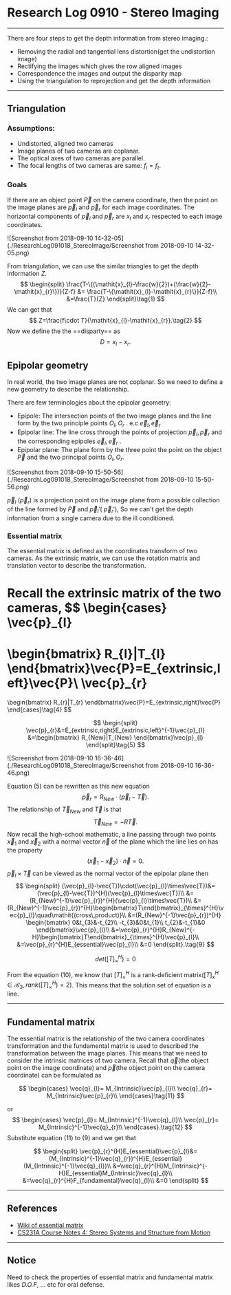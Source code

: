 # Research Log 0910 - Stereo Imaging

---

There are four steps to get the depth information from stereo imaging.:

+ Removing the radial and tangential lens distortion(get the undistortion image)
+ Rectifying the images which gives the row aligned images
+ Correspondence the images and output the disparity map
+ Using the triangulation to reprojection and get the depth information

---

## Triangulation

### Assumptions:

+ Undistorted, aligned two cameras
+ Image planes of two cameras are coplanar.
+ The optical axes of two cameras are parallel.
+ The focal lengths of two cameras are same: $f_{l}=f_{t}$.

### Goals

If there are an object point $\mathit{\vec{P}}$ on the camera coordinate, then the point on the image planes are $\mathit{\vec{p}}_{l}$ and $\mathit{\vec{p}}_{r}$ for each image coordinates. The horizontal components of $\mathit{\vec{p}}_{l}$ and $\mathit{\vec{p}}_{r}$ are $\mathit{x}_{l}$ and $\mathit{x}_{r}$ respected to each image coordinates. 

![Screenshot from 2018-09-10 14-32-05](./ResearchLog091018_StereoImage/Screenshot from 2018-09-10 14-32-05.png)

From triangulation, we can use the similar triangles to get the depth information $Z$.
$$
\begin{split}
\frac{T-\{(\mathit{x}_{l}-\frac{w}{2})+(\frac{w}{2}-\mathit{x}_{r}\})}{Z-f} &=
\frac{T-\{\mathit{x}_{l}-\mathit{x}_{r}\}}{Z-f}\\
&=\frac{T}{Z}
\end{split}\tag{1}
$$
We can get that
$$
Z=\frac{f\cdot T}{\mathit{x}_{l}-\mathit{x}_{r}}.\tag{2}
$$
Now we define the the ==disparty== as
$$
D=\mathit{x}_{l}-\mathit{x}_{r}.\tag{3}
$$

## Epipolar geometry

In real world, the two image planes are not coplanar. So we need to define a new geometry to describe the relationship.

There are few terminologies about the epipolar geometry:

+ Epipole: The intersection points of the two image planes and the  line form by the two principle points $O_{l},O_{r}$ . e.c $\mathit{\vec{e}}_{l},\mathit{\vec{e}}_{r}$ 
+ Epipolar line: The line cross through the points of projection $\vec{p}_{l},\vec{p}_{r}$ and the corresponding epipoles $\mathit{\vec{e}}_{l},\mathit{\vec{e}}_{r}$ . 
+ Epipolar plane: The plane form by the three point the point on the object $\vec{P}$  and the two principal points $O_{l},O_{r}$.

![Screenshot from 2018-09-10 15-50-56](./ResearchLog091018_StereoImage/Screenshot from 2018-09-10 15-50-56.png)

$\vec{p}_{l}$ ($\vec{p}_{r}$) is a projection point on the image plane from a possible collection of the line formed by $\vec{P}$ and $\vec{p}_{l}'$( $\vec{p}_{r}'$), So we can't get the depth information from a single camera due to the ill conditioned. 

### Essential matrix

The essential matrix is defined as the coordinates transform of two cameras. As the extrinsic matrix, we can use the rotation matrix and translation vector to describe the transformation.

Recall the extrinsic matrix of the two cameras,
$$
\begin{cases}
\vec{p}_{l}
=
\begin{bmatrix}
R_{l}|T_{l}
\end{bmatrix}\vec{P}=E_{extrinsic,left}\vec{P}\\
\vec{p}_{r}
=
\begin{bmatrix}
R_{r}|T_{r}
\end{bmatrix}\vec{P}=E_{extrinsic,right}\vec{P}
\end{cases}\tag{4}
$$

$$
\begin{split}
\vec{p}_{r}&=E_{extrinsic,right}E_{extrinsic,left}^{-1}\vec{p}_{l}
&=\begin{bmatrix}
R_{New}|T_{New}
\end{bmatrix}\vec{p}_{l}
\end{split}\tag{5}
$$

![Screenshot from 2018-09-10 16-36-46](./ResearchLog091018_StereoImage/Screenshot from 2018-09-10 16-36-46.png)

Equation (5) can be rewritten as this new equation
$$
\vec{p}_{r}=R_{New}\cdot(\vec{p}_{l}-\vec{T}). \tag{6}
$$
The relationship of $\vec{T}_{New}$ and $\vec{T}$ is that
$$
\vec{T}_{New} = -R\vec{T}.\tag{7}
$$
Now recall the high-school mathematic, a line passing through two points $\vec{x}_{1}$ and $\vec{x}_{2}$ with a normal vector $\vec{n}$ of the plane which the line lies on has the property
$$
(\vec{x}_{1}-\vec{x}_{2})\cdot\vec{n}=0.\tag{8}
$$
$\vec{p}_{l}\times\vec{T}$ can be viewed as the normal vector of the epipolar plane then 
$$
\begin{split}
(\vec{p}_{l}-\vec{T})\cdot(\vec{p}_{l}\times\vec{T})&=(\vec{p}_{l}-\vec{T})^{H}(\vec{p}_{l}\times\vec{T})\\
&=(R_{New}^{-1}\vec{p}_{r})^{H}(\vec{p}_{l}\times\vec{T})\\
&=(R_{New}^{-1}\vec{p}_{r})^{H}\begin{bmatrix}T\end{bmatrix}_{\times}^{H}\vec{p}_{l}\quad\mathit{(cross\,product)}\\
&=(R_{New}^{-1}\vec{p}_{r})^{H}
\begin{bmatrix}
0&t_{3}&-t_{2}\\
-t_{3}&0&t_{1}\\
t_{2}&-t_{1}&0
\end{bmatrix}\vec{p}_{l}\\
&=\vec{p}_{r}^{H}R_{New}^{-H}\begin{bmatrix}T\end{bmatrix}_{\times}^{H}\vec{p}_{l}\\
&=\vec{p}_{r}^{H}E_{essential}\vec{p}_{l}\\
&=0
\end{split}.\tag{9}
$$

$$
det([T]_{\times}^{H})=0 \tag{10}
$$

From the equation (10), we know that $[T]_{\times}^{H}$ is a rank-deficient matrix($[T]_{x}^{H}\in\mathcal{R}_{3},rank([T]_{\times}^{H})=2$). This means that the solution set of equation is a line. 

---

## Fundamental matrix

The essential matrix is the relationship of the two camera coordinates transformation and the fundamental matrix is used to described the transformation between the image planes. This means that we need to consider the intrinsic matrices of two camera. Recall that $\vec{q}$(the object point on the image coordinate) and $\vec{p}$(the object point on the camera coordinate) can be formulated as

$$
\begin{cases}
\vec{q}_{l}= M_{Intrinsic}\vec{p}_{l}\\
\vec{q}_{r}= M_{Intrinsic}\vec{p}_{r}\\
\end{cases}\tag{11}
$$

 or
$$
\begin{cases}
\vec{p}_{l}= M_{Intrinsic}^{-1}\vec{q}_{l}\\
\vec{p}_{r}= M_{Intrinsic}^{-1}\vec{q}_{r}\\
\end{cases}.\tag{12}
$$
Substitute equation (11) to (9) and we get that

$$
\begin{split}
\vec{p}_{r}^{H}E_{essential}\vec{p}_{l}&=(M_{Intrinsic}^{-1}\vec{q}_{r})^{H}E_{essential}(M_{Intrinsic}^{-1}\vec{q}_{l})\\
&=\vec{q}_{r}^{H}M_{Intrinsic}^{-H}E_{essential}M_{Intrinsic}\vec{q}_{l}\\
&=\vec{q}_{r}^{H}F_{fundamental}\vec{q}_{l}\\
&=0
\end{split}
$$

---

## References

+ [Wiki of essential matrix]()
+ [CS231A Course Notes 4: Stereo Systems and Structure from Motion]()

---

## Notice

Need to check the properties of essential matrix and fundamental matrix likes $\mathit{D.O.F}$, ... etc for oral defense. 